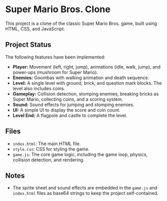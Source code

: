 # Super Mario Bros. Clone

This project is a clone of the classic Super Mario Bros. game, built using HTML, CSS, and JavaScript.

## Project Status

The following features have been implemented:

*   **Player:** Movement (left, right, jump), animations (idle, walk, jump), and power-ups (mushroom for Super Mario).
*   **Enemies:** Goombas with walking animation and death sequence.
*   **Level:** A single level with ground, brick, and question mark blocks. The level also includes coins.
*   **Gameplay:** Collision detection, stomping enemies, breaking bricks as Super Mario, collecting coins, and a scoring system.
*   **Sound:** Sound effects for jumping and stomping enemies.
*   **UI:** A simple UI to display the score and coin count.
*   **Level End:** A flagpole and castle to complete the level.

## Files

*   `index.html`: The main HTML file.
*   `style.css`: CSS for styling the game.
*   `game.js`: The core game logic, including the game loop, physics, collision detection, and rendering.

## Notes

*   The sprite sheet and sound effects are embedded in the `game.js` and `index.html` files as base64 strings to keep the project self-contained.
